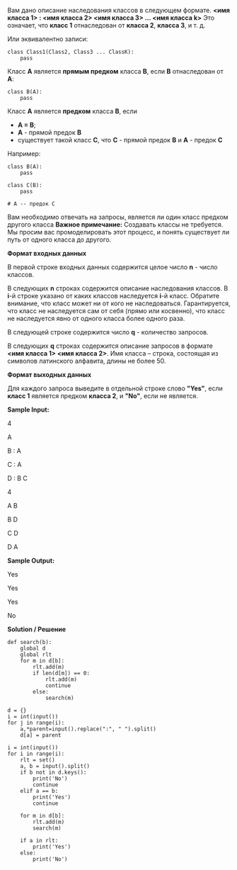 Вам дано описание наследования классов в следующем формате.
**<имя класса 1> : <имя класса 2> <имя класса 3> ... <имя класса k>**
Это означает, что **класс 1** отнаследован от **класса 2**, **класса 3**, и т. д.

Или эквивалентно записи:

```
class Class1(Class2, Class3 ... ClassK):
    pass
```
Класс **A** является **прямым предком** класса **B**, если **B** отнаследован от **A**:

```
class B(A):
    pass
```

Класс **A** является **предком** класса **B**, если
+ **A = B**;
+ **A** - прямой предок **B**
+ существует такой класс **C**, что **C** - прямой предок **B** и **A** - предок **C**

Например:
```
class B(A):
    pass

class C(B):
    pass

# A -- предок С
```

Вам необходимо отвечать на запросы, является ли один класс предком другого класса
**Важное примечание:**
Создавать классы не требуется.
Мы просим вас промоделировать этот процесс, и понять существует ли путь от одного класса до другого.

**Формат входных данных**

В первой строке входных данных содержится целое число **n** - число классов.

В следующих **n** строках содержится описание наследования классов. В **i**-й строке указано от каких классов наследуется **i**-й класс. Обратите внимание, что класс может ни от кого не наследоваться. Гарантируется, что класс не наследуется сам от себя (прямо или косвенно), что класс не наследуется явно от одного класса более одного раза.

В следующей строке содержится число **q** - количество запросов.

В следующих **q** строках содержится описание запросов в формате **<имя класса 1> <имя класса 2>**.
Имя класса – строка, состоящая из символов латинского алфавита, длины не более 50.

**Формат выходных данных**

Для каждого запроса выведите в отдельной строке слово **"Yes"**, если **класс 1** является предком **класса 2**, и **"No"**, если не является.

**Sample Input:**

4

A

B : A

C : A

D : B C

4

A B

B D

C D

D A

**Sample Output:**

Yes

Yes

Yes

No

**Solution / Решение**

```
def search(b):
    global d
    global rlt
    for m in d[b]:
        rlt.add(m)
        if len(d[m]) == 0:
            rlt.add(m)
            continue
        else:
            search(m)

d = {}
i = int(input())
for j in range(i):
    a,*parent=input().replace(":", " ").split()
    d[a] = parent

i = int(input())
for i in range(i):
    rlt = set()
    a, b = input().split()
    if b not in d.keys():
        print('No')
        continue
    elif a == b:
        print('Yes')
        continue
    
    for m in d[b]:
        rlt.add(m)
        search(m)
        
    if a in rlt:
        print('Yes')
    else:
        print('No')
```
